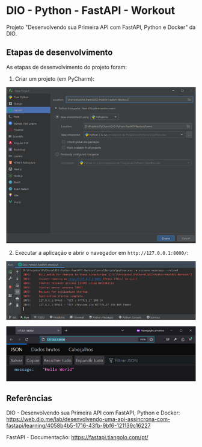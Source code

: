 # DIO - Python - FastAPI - Workout
Projeto "Desenvolvendo sua Primeira API com FastAPI, Python e Docker" da DIO.


## Etapas de desenvolvimento
As etapas de desenvolvimento do projeto foram:

1. Criar um projeto (em PyCharm):

![Image-01-PyCharm](Images/Image-01-PyCharm.png)

2. Executar a aplicação e abrir o navegador em `http://127.0.0.1:8000/`:

![Image-02-Run](Images/Image-02-Run.png)

![Image-03-Hello](Images/Image-03-Hello.png)


## Referências
DIO - Desenvolvendo sua Primeira API com FastAPI, Python e Docker:
https://web.dio.me/lab/desenvolvendo-uma-api-assincrona-com-fastapi/learning/4058b4b5-1716-43fb-9bf6-121139c16227

FastAPI - Documentação:
https://fastapi.tiangolo.com/pt/